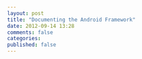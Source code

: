 ```yaml
---
layout: post
title: "Documenting the Android Framework"
date: 2012-09-14 13:28
comments: false
categories: 
published: false
---
```

